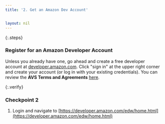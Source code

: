 ```yaml
---
title: '2. Get an Amazon Dev Account'


layout: nil
---
```


{:.steps}
### Register for an Amazon Developer Account

Unless you already have one, go ahead and create a free developer account at [developer.amazon.com](https://developer.amazon.com/login.html). Click "sign in" at the upper right corner and create your account (or log in with your existing credentials).  You can review the **AVS Terms and Agreements** [here](https://developer.amazon.com/public/solutions/alexa/alexa-voice-service/support/terms-and-agreements).

{:.verify}
### Checkpoint 2
1. Login and navigate to [https://developer.amazon.com/edw/home.html](https://developer.amazon.com/edw/home.html)
